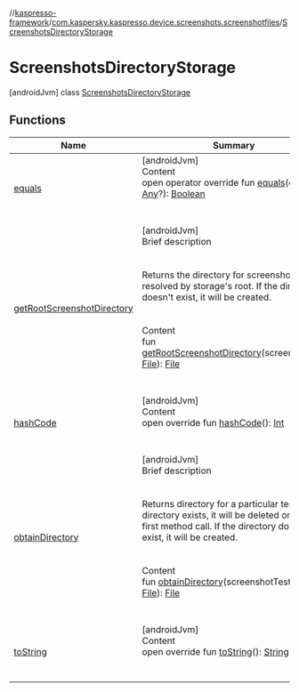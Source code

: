 //[kaspresso-framework](../../index.md)/[com.kaspersky.kaspresso.device.screenshots.screenshotfiles](../index.md)/[ScreenshotsDirectoryStorage](index.md)



# ScreenshotsDirectoryStorage  
 [androidJvm] class [ScreenshotsDirectoryStorage](index.md)   


## Functions  
  
|  Name|  Summary| 
|---|---|
| [equals](https://kotlinlang.org/api/latest/jvm/stdlib/kotlin/-any/equals.html)| [androidJvm]  <br>Content  <br>open operator override fun [equals](https://kotlinlang.org/api/latest/jvm/stdlib/kotlin/-any/equals.html)(other: [Any](https://kotlinlang.org/api/latest/jvm/stdlib/kotlin/-any/index.html)?): [Boolean](https://kotlinlang.org/api/latest/jvm/stdlib/kotlin/-boolean/index.html)  <br><br><br>
| [getRootScreenshotDirectory](get-root-screenshot-directory.md)| [androidJvm]  <br>Brief description  <br><br><br>Returns the directory for screenshots resolved by storage's root. If the directory doesn't exist, it will be created.<br><br>  <br>Content  <br>fun [getRootScreenshotDirectory](get-root-screenshot-directory.md)(screenshotDir: [File](https://developer.android.com/reference/kotlin/java/io/File.html)): [File](https://developer.android.com/reference/kotlin/java/io/File.html)  <br><br><br>
| [hashCode](https://kotlinlang.org/api/latest/jvm/stdlib/kotlin/-any/hash-code.html)| [androidJvm]  <br>Content  <br>open override fun [hashCode](https://kotlinlang.org/api/latest/jvm/stdlib/kotlin/-any/hash-code.html)(): [Int](https://kotlinlang.org/api/latest/jvm/stdlib/kotlin/-int/index.html)  <br><br><br>
| [obtainDirectory](obtain-directory.md)| [androidJvm]  <br>Brief description  <br><br><br>Returns directory for a particular test. If the directory exists, it will be deleted on the first method call. If the directory doesn't exist, it will be created.<br><br>  <br>Content  <br>fun [obtainDirectory](obtain-directory.md)(screenshotTestDir: [File](https://developer.android.com/reference/kotlin/java/io/File.html)): [File](https://developer.android.com/reference/kotlin/java/io/File.html)  <br><br><br>
| [toString](https://kotlinlang.org/api/latest/jvm/stdlib/kotlin/-any/to-string.html)| [androidJvm]  <br>Content  <br>open override fun [toString](https://kotlinlang.org/api/latest/jvm/stdlib/kotlin/-any/to-string.html)(): [String](https://kotlinlang.org/api/latest/jvm/stdlib/kotlin/-string/index.html)  <br><br><br>


